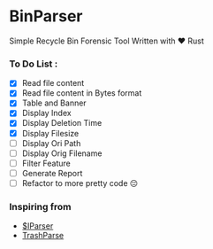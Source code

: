 # BinParser
Simple Recycle Bin Forensic Tool Written with ❤ Rust 


### To Do List :
- [X] Read file content
- [X] Read file content in Bytes format
- [X] Table and Banner
- [X] Display Index
- [X] Display Deletion Time
- [X] Display Filesize
- [ ] Display Ori Path
- [ ] Display Orig Filename
- [ ] Filter Feature
- [ ] Generate Report
- [ ] Refactor to more pretty code :pensive:

### Inspiring from 
- [$IParser](https://df-stream.com/recycle-bin-i-parser/) 
- [TrashParse](https://github.com/hanasuru/TrashParse/)
